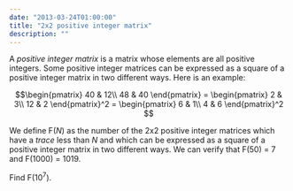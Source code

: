 ```yaml
---
date: "2013-03-24T01:00:00"
title: "2x2 positive integer matrix"
description: ""
---
```


<p>A <i>positive integer matrix</i> is a matrix whose elements are all positive integers.
Some positive integer matrices can be expressed as a square of a positive integer matrix in two different ways. Here is an example:</p>

$$\begin{pmatrix}
40 & 12\\
48 & 40
\end{pmatrix} =
\begin{pmatrix}
2 & 3\\
12 & 2
\end{pmatrix}^2 =
\begin{pmatrix}
6 & 1\\
4 & 6
\end{pmatrix}^2
$$

<p>
We define F(<var>N</var>) as the number of the 2x2 positive integer matrices which have a <dfn title="the sum of the elements on the main diagonal">trace</dfn> less than <var>N</var> and which can be expressed as a square of a positive integer matrix in two different ways.
We can verify that F(50) = 7 and F(1000) = 1019.
</p>
<p>
Find F(10<sup>7</sup>).
</p>

